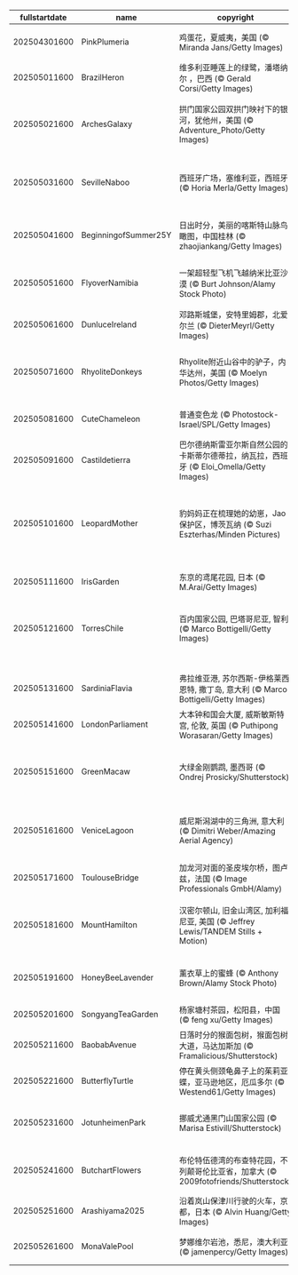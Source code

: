 |fullstartdate|name|copyright|title|image|
|--|--|--|--|--|
202504301600|PinkPlumeria|鸡蛋花，夏威夷，美国 (© Miranda Jans/Getty Images)|芬芳的传统|![](/zh-CN/2025/05/202504301600PinkPlumeria.jpg)|
202505011600|BrazilHeron|维多利亚睡莲上的绿鹭，潘塔纳尔 ，巴西 (© Gerald Corsi/Getty Images)|绿鹭|![](/zh-CN/2025/05/202505011600BrazilHeron.jpg)|
202505021600|ArchesGalaxy|拱门国家公园双拱门映衬下的银河，犹他州，美国 (© Adventure_Photo/Getty Images)|让我们一起庆祝宇宙|![](/zh-CN/2025/05/202505021600ArchesGalaxy.jpg)|
202505031600|SevilleNaboo|西班牙广场，塞维利亚，西班牙 (© Horia Merla/Getty Images)|欢迎来到纳布星球！|![](/zh-CN/2025/05/202505031600SevilleNaboo.jpg)|
202505041600|BeginningofSummer25Y|日出时分，美丽的喀斯特山脉鸟瞰图，中国桂林 (© zhaojiankang/Getty Images)|秀美壮丽的山河|![](/zh-CN/2025/05/202505041600BeginningofSummer25Y.jpg)|
202505051600|FlyoverNamibia|一架超轻型飞机飞越纳米比亚沙漠 (© Burt Johnson/Alamy Stock Photo)|不一般的沙漠之旅|![](/zh-CN/2025/05/202505051600FlyoverNamibia.jpg)|
202505061600|DunluceIreland|邓路斯城堡，安特里姆郡，北爱尔兰 (© DieterMeyrl/Getty Images)|岩石上的城堡|![](/zh-CN/2025/05/202505061600DunluceIreland.jpg)|
202505071600|RhyoliteDonkeys|Rhyolite附近山谷中的驴子，内华达州，美国 (© Moelyn Photos/Getty Images)|值得大声欢呼的一天|![](/zh-CN/2025/05/202505071600RhyoliteDonkeys.jpg)|
202505081600|CuteChameleon|普通变色龙 (© Photostock-Israel/SPL/Getty Images)|融入又突出|![](/zh-CN/2025/05/202505081600CuteChameleon.jpg)|
202505091600|Castildetierra|巴尔德纳斯雷亚尔斯自然公园的卡斯蒂尔德蒂拉，纳瓦拉，西班牙 (© Eloi_Omella/Getty Images)|童话烟囱！|![](/zh-CN/2025/05/202505091600Castildetierra.jpg)|
202505101600|LeopardMother|豹妈妈正在梳理她的幼崽，Jao保护区，博茨瓦纳 (© Suzi Eszterhas/Minden Pictures)|以猫科动物的方式庆祝母爱！|![](/zh-CN/2025/05/202505101600LeopardMother.jpg)|
202505111600|IrisGarden|东京的鸢尾花园, 日本 (© M.Arai/Getty Images)|紫色的波浪|![](/zh-CN/2025/05/202505111600IrisGarden.jpg)|
202505121600|TorresChile|百内国家公园, 巴塔哥尼亚, 智利 (© Marco Bottigelli/Getty Images)|66岁，依然美丽动人|![](/zh-CN/2025/05/202505121600TorresChile.jpg)|
||||![](/zh-CN/2025/05/.jpg)|
202505131600|SardiniaFlavia|弗拉维亚港, 苏尔西斯-伊格莱西恩特, 撒丁岛, 意大利 (© Marco Bottigelli/Getty Images)|矿石与传奇|![](/zh-CN/2025/05/202505131600SardiniaFlavia.jpg)|
202505141600|LondonParliament|大本钟和国会大厦, 威斯敏斯特宫, 伦敦, 英国 (© Puthipong Worasaran/Getty Images)|伦敦时间到！|![](/zh-CN/2025/05/202505141600LondonParliament.jpg)|
202505151600|GreenMacaw|大绿金刚鹦鹉, 墨西哥 (© Ondrej Prosicky/Shutterstock)|守护濒危生命的一天|![](/zh-CN/2025/05/202505151600GreenMacaw.jpg)|
202505161600|VeniceLagoon|威尼斯潟湖中的三角洲, 意大利 (© Dimitri Weber/Amazing Aerial Agency)|威尼斯式的“甜蜜生活”|![](/zh-CN/2025/05/202505161600VeniceLagoon.jpg)|
202505171600|ToulouseBridge|加龙河对面的圣皮埃尔桥，图卢兹，法国 (© Image Professionals GmbH/Alamy)|图卢兹的暮色|![](/zh-CN/2025/05/202505171600ToulouseBridge.jpg)|
202505181600|MountHamilton|汉密尔顿山, 旧金山湾区, 加利福尼亚, 美国 (© Jeffrey Lewis/TANDEM Stills + Motion)|汉密尔顿山的蜿蜒之路|![](/zh-CN/2025/05/202505181600MountHamilton.jpg)|
202505191600|HoneyBeeLavender|薰衣草上的蜜蜂 (© Anthony Brown/Alamy Stock Photo)|小翅膀，大作用|![](/zh-CN/2025/05/202505191600HoneyBeeLavender.jpg)|
202505201600|SongyangTeaGarden|杨家塘村茶园，松阳县，中国 (© feng xu/Getty Images)|茶歇时光|![](/zh-CN/2025/05/202505201600SongyangTeaGarden.jpg)|
202505211600|BaobabAvenue|日落时分的猴面包树，猴面包树大道，马达加斯加 (© Framalicious/Shutterstock)|猴面包树大道|![](/zh-CN/2025/05/202505211600BaobabAvenue.jpg)|
202505221600|ButterflyTurtle|停在黄头侧颈龟鼻子上的茱莉亚蝶，亚马逊地区，厄瓜多尔 (© Westend61/Getty Images)|为龟喝彩！|![](/zh-CN/2025/05/202505221600ButterflyTurtle.jpg)|
202505231600|JotunheimenPark|挪威尤通黑门山国家公园 (© Marisa Estivill/Shutterstock)|欧洲的野性之美|![](/zh-CN/2025/05/202505231600JotunheimenPark.jpg)|
202505241600|ButchartFlowers|布伦特伍德湾的布查特花园，不列颠哥伦比亚省，加拿大 (© 2009fotofriends/Shutterstock)|绽放于你所在之地|![](/zh-CN/2025/05/202505241600ButchartFlowers.jpg)|
202505251600|Arashiyama2025|沿着岚山保津川行驶的火车，京都，日本 (© Alvin Huang/Getty Images)|山间奔驰|![](/zh-CN/2025/05/202505251600Arashiyama2025.jpg)|
202505261600|MonaValePool|梦娜维尔岩池，悉尼，澳大利亚 (© jamenpercy/Getty Images)|一处海滨奇观|![](/zh-CN/2025/05/202505261600MonaValePool.jpg)|
